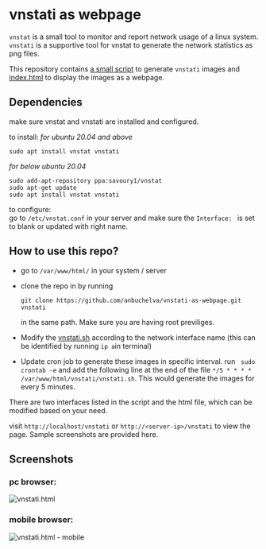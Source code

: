 # vnstati as webpage

`vnstat` is a small tool to monitor and report network usage of a linux system. `vnstati` is a supportive tool for vnstat to generate the network statistics as png files.

This repository contains [a small script](vnstati.sh) to generate `vnstati` images and [index.html](index.html) to display the images as a webpage.

## Dependencies

make sure vnstat and vnstati are installed and configured.

to install:
_for ubuntu 20.04 and above_
```
sudo apt install vnstat vnstati
```

_for below ubuntu 20.04_
```
sudo add-apt-repository ppa:savoury1/vnstat
sudo apt-get update
sudo apt install vnstat vnstati
```


to configure:  
go to `/etc/vnstat.conf` in your server and make sure the `Interface: ` is set to blank or updated with right name.

## How to use this repo?

- go to `/var/www/html/` in your system / server
- clone the repo in by running

    ```
    git clone https://github.com/anbuchelva/vnstati-as-webpage.git vnstati
    ```

    in the same path. Make sure you are having root previliges.
- Modify the [vnstati.sh](vnstati.sh) according to the network interface name (this can be identified by running `ip a`in terminal)
- Update cron job to generate these images in specific interval. run `
sudo crontab -e` and add the following line at the end of the file `*/5 * * * * /var/www/html/vnstati/vnstati.sh`. This would generate the images for every 5 minutes.

There are two interfaces listed in the script and the html file, which can be modified based on your need.

visit `http://localhost/vnstati` or `http://<server-ip>/vnstati` to view the page.  Sample screenshots are provided here.

## Screenshots
### pc browser:
![vnstati.html](screenshots/network_statistics.png)
### mobile browser:
![vnstati.html - mobile](screenshots/vnstati_mobile.jpg)